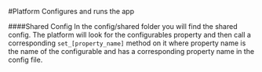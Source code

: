 #Platform
Configures and runs the app

####Shared Config
In the config/shared folder you will find the shared config.
The platform will look for the configurables property and then call a 
corresponding `set_[property_name]` method on it where property name is 
the name of the configurable and has a corresponding property name in the 
config file.